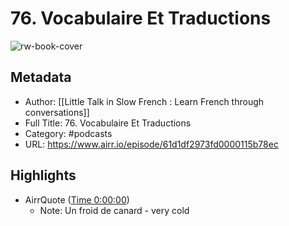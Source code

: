 # 76. Vocabulaire Et Traductions

![rw-book-cover](https://d3t3ozftmdmh3i.cloudfront.net/production/podcast_uploaded/10868316/10868316-1606152537782-d003cbd4b84c7.jpg)

## Metadata
- Author: [[Little Talk in Slow French : Learn French through conversations]]
- Full Title: 76. Vocabulaire Et Traductions
- Category: #podcasts
- URL: https://www.airr.io/episode/61d1df2973fd0000115b78ec

## Highlights
- AirrQuote ([Time 0:00:00](https://www.airr.io/quote/625ad4106b6164086c09b269))
    - Note: Un froid de canard - very cold
